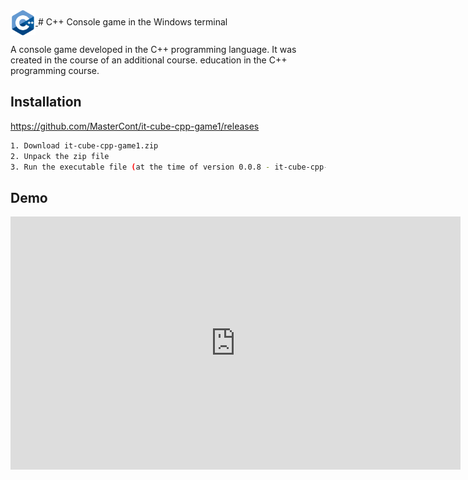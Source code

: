 <a href="https://www.w3schools.com/cpp/" target="blank">
<img align="center" src="https://raw.githubusercontent.com/devicons/devicon/master/icons/cplusplus/cplusplus-original.svg" alt="C++" height="40" width="40" />
</a>
# C++ Console game in the Windows terminal

A console game developed in the C++ programming language. It was created in the course of an additional course. education in the C++ programming course.
## Installation 

https://github.com/MasterCont/it-cube-cpp-game1/releases

```bash
1. Download it-cube-cpp-game1.zip
2. Unpack the zip file
3. Run the executable file (at the time of version 0.0.8 - it-cube-cpp-game1.exe )

```
## Demo

<iframe width="720" height="405" src="https://rutube.ru/play/embed/1f5e1cb7305b830371a5023e3f3dfaf9" frameBorder="0" allow="clipboard-write; autoplay" webkitAllowFullScreen mozallowfullscreen allowFullScreen></iframe>

